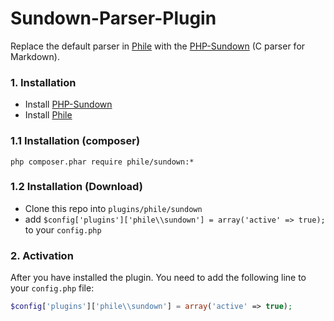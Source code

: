 Sundown-Parser-Plugin
=====================

Replace the default parser in [Phile](https://github.com/PhileCMS/Phile) with the [PHP-Sundown](https://github.com/chobie/php-sundown) (C parser for Markdown).

### 1. Installation

* Install [PHP-Sundown](https://github.com/chobie/php-sundown)
* Install [Phile](https://github.com/PhileCMS/Phile)

### 1.1 Installation (composer)
```
php composer.phar require phile/sundown:*
```
### 1.2 Installation (Download)

* Clone this repo into `plugins/phile/sundown`
* add `$config['plugins']['phile\\sundown'] = array('active' => true);` to your `config.php`

### 2. Activation

After you have installed the plugin. You need to add the following line to your `config.php` file:

```php
$config['plugins']['phile\\sundown'] = array('active' => true);
```